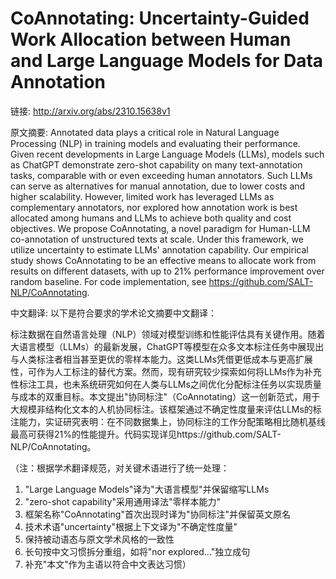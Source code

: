 # CoAnnotating: Uncertainty-Guided Work Allocation between Human and Large Language Models for Data Annotation

链接: http://arxiv.org/abs/2310.15638v1

原文摘要:
Annotated data plays a critical role in Natural Language Processing (NLP) in
training models and evaluating their performance. Given recent developments in
Large Language Models (LLMs), models such as ChatGPT demonstrate zero-shot
capability on many text-annotation tasks, comparable with or even exceeding
human annotators. Such LLMs can serve as alternatives for manual annotation,
due to lower costs and higher scalability. However, limited work has leveraged
LLMs as complementary annotators, nor explored how annotation work is best
allocated among humans and LLMs to achieve both quality and cost objectives. We
propose CoAnnotating, a novel paradigm for Human-LLM co-annotation of
unstructured texts at scale. Under this framework, we utilize uncertainty to
estimate LLMs' annotation capability. Our empirical study shows CoAnnotating to
be an effective means to allocate work from results on different datasets, with
up to 21% performance improvement over random baseline. For code
implementation, see https://github.com/SALT-NLP/CoAnnotating.

中文翻译:
以下是符合要求的学术论文摘要中文翻译：

标注数据在自然语言处理（NLP）领域对模型训练和性能评估具有关键作用。随着大语言模型（LLMs）的最新发展，ChatGPT等模型在众多文本标注任务中展现出与人类标注者相当甚至更优的零样本能力。这类LLMs凭借更低成本与更高扩展性，可作为人工标注的替代方案。然而，现有研究较少探索如何将LLMs作为补充性标注工具，也未系统研究如何在人类与LLMs之间优化分配标注任务以实现质量与成本的双重目标。本文提出"协同标注"（CoAnnotating）这一创新范式，用于大规模非结构化文本的人机协同标注。该框架通过不确定性度量来评估LLMs的标注能力，实证研究表明：在不同数据集上，协同标注的工作分配策略相比随机基线最高可获得21%的性能提升。代码实现详见https://github.com/SALT-NLP/CoAnnotating。

（注：根据学术翻译规范，对关键术语进行了统一处理：
1. "Large Language Models"译为"大语言模型"并保留缩写LLMs
2. "zero-shot capability"采用通用译法"零样本能力"
3. 框架名称"CoAnnotating"首次出现时译为"协同标注"并保留英文原名
4. 技术术语"uncertainty"根据上下文译为"不确定性度量"
5. 保持被动语态与原文学术风格的一致性
6. 长句按中文习惯拆分重组，如将"nor explored..."独立成句
7. 补充"本文"作为主语以符合中文表达习惯）
